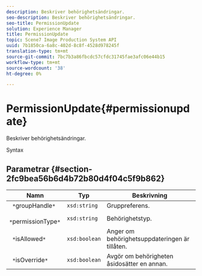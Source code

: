 ```yaml
---
description: Beskriver behörighetsändringar.
seo-description: Beskriver behörighetsändringar.
seo-title: PermissionUpdate
solution: Experience Manager
title: PermissionUpdate
topic: Scene7 Image Production System API
uuid: 7b1850ca-6a8c-402d-8c8f-4528d978245f
translation-type: tm+mt
source-git-commit: 7bc7b3a86fbcdc57cfdc31745fae3afc06e44b15
workflow-type: tm+mt
source-wordcount: '38'
ht-degree: 0%

---
```



# PermissionUpdate{#permissionupdate}

Beskriver behörighetsändringar.

Syntax

## Parametrar {#section-2fc9bea56b6d4b72b80d4f04c5f9b862}

| Namn | Typ | Beskrivning |
|---|---|---|
| ` *`groupHandle`*` | `xsd:string` | Gruppreferens. |
| ` *`permissionType`*` | `xsd:string` | Behörighetstyp. |
| ` *`isAllowed`*` | `xsd:boolean` | Anger om behörighetsuppdateringen är tillåten. |
| ` *`isOverride`*` | `xsd:boolean` | Avgör om behörigheten åsidosätter en annan. |


